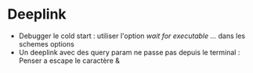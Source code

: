 # Deeplink

* Debugger le cold start : utiliser l'option *wait for executable ...* dans les schemes options
* Un deeplink avec des query param ne passe pas depuis le terminal : Penser a escape le caractère &
